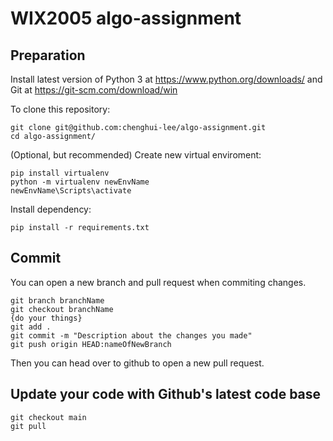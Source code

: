 # WIX2005 algo-assignment

## Preparation
Install latest version of Python 3 at https://www.python.org/downloads/ and Git at https://git-scm.com/download/win

To clone this repository:
```
git clone git@github.com:chenghui-lee/algo-assignment.git
cd algo-assignment/
```
(Optional, but recommended) Create new virtual enviroment:
```
pip install virtualenv
python -m virtualenv newEnvName
newEnvName\Scripts\activate
```
Install dependency:
```
pip install -r requirements.txt
```

## Commit
You can open a new branch and pull request when commiting changes.
```
git branch branchName
git checkout branchName
{do your things}
git add .
git commit -m "Description about the changes you made"
git push origin HEAD:nameOfNewBranch
```
Then you can head over to github to open a new pull request.

## Update your code with Github's latest code base
```
git checkout main
git pull
```
